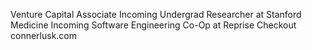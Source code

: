 Venture Capital Associate
Incoming Undergrad Researcher at Stanford Medicine
Incoming Software Engineering Co-Op at Reprise
Checkout connerlusk.com


<!---
ConnerLusk/ConnerLusk is a ✨ special ✨ repository because its `README.md` (this file) appears on your GitHub profile.
You can click the Preview link to take a look at your changes.
--->
